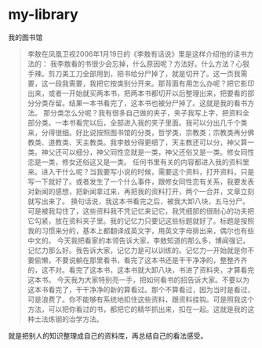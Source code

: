 # my-library
我的图书馆
> 李敖在凤凰卫视2006年1月19日的《李敖有话说》里是这样介绍他的读书方法的：
我李敖看的书很少会忘掉，什么原因呢？方法好。什么方法？心狠手辣。剪刀美工刀全部用到，把书给分尸掉了，就是切开了。这一页我需要，这一段我需要，我把它按类别分开来。那背面有用怎么办呢？把它影印出来，或者一开始就买两本书，把两本书都切开以后整理出来，把要看的部分分类存留。结果一本书看完了，这本书也被分尸掉了。这就是我的看书方法。
那分类怎么分呢？我有很多自己做的夹子，夹子我写上字，把资料全部分类。一本书看完以后，全部进入我的夹子里面。我可以分出几千个类来，分得很细。好比说按照图书馆的分类，哲学类，宗教类；宗教类再分佛教类、道教类、天主教类。我李敖分得更细了，天主教还可以分，神父算一类。神父还可以细分，神父同性恋就是一类，神父还俗又是一类。修女同性恋是一类，修女还俗这又是一类。
任何书里有关的内容都进入我的资料里来。进入干什么呢？当我要写小说的时候，需要这个资料，打开资料，只是写一下就好了。或者发生了一个什么事件，跟修女同性恋有关系，我要发表对新闻的感想，把新闻拿过来，再把我的资料打开，两个一合并，文章立刻就写出来了。
换句话说，我这本书看完之后，被我大卸八块，五马分尸。可是被我勾住了，这些资料我不凭记忆来记它，我凭细部的很耐心的功夫把它勾紧，放在资料夹子里。我的记忆力只要记这些标题就好了。标题是按照我的习惯来分的，基本上都翻译成英文字，用英文字母排出来，偶尔也有些中文的。 
今天我把看家的本领告诉大家，李敖知道的那么多，博闻强记，记忆力那么好。我告诉大家，记忆力是可以训练的。记忆力一开始就是你不要偷懒，不要说躺在那里看书，看完了这本书还是干干净净的，整整齐齐的，这不对。看完了这本书，这本书就大卸八块，书进了资料夹，才算看完这本书。
今天我为大家特别亮一手，把如何看书的招告诉大家。不要以为这本书看完了，干干净净的新的算看过。那个不算看过，因为当时是看过，可是浪费了。你不能够有系统地扣住这些资料，跟资料挂钩。可是照我这个方法，可以把你看过的书，都把它的精华抓出来，扣在一起。这就是我的这种土法炼钢的治学方法。

就是把别人的知识整理成自己的资料库，再总结自己的看法感受。
